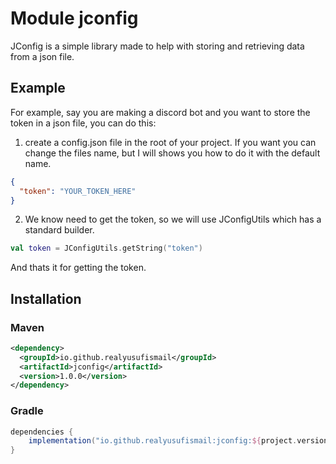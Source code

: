 

# Module jconfig

JConfig is a simple library made to help with storing and retrieving data from a json file.

## Example

For example, say you are making a discord bot and you want to store the token in a json file, you can do this:

1. create a config.json file in the root of your project. If you want you can change the files name, but I will shows you how to do it with the default name.

```json
{
  "token": "YOUR_TOKEN_HERE"
}
```

2. We know need to get the token, so we will use JConfigUtils which has a standard builder.

```kotlin
val token = JConfigUtils.getString("token")
```

And thats it for getting the token.

## Installation

### Maven

```xml
<dependency>
  <groupId>io.github.realyusufismail</groupId>
  <artifactId>jconfig</artifactId>
  <version>1.0.0</version>
</dependency>
```

### Gradle

```groovy
dependencies {
    implementation("io.github.realyusufismail:jconfig:${project.version}")
}
```